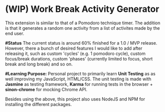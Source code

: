 # (WIP) Work Break Activity Generator
This extension is similar to that of a Pomodoro technique timer. The addition is that it generates a random one activity from a list of activites made by the end user.

**#Status**
The current status is around 60% finished for a 1.0 / MVP release. However, there a bunch of desired features I would like to add after releasing it, such as custom 'cycles' (e.g. 1 pomodoro cycle), custom focus/break durations, custom 'phases' (currently limited to focus, short break and long break) and so on.

**#Learning Purpose:**
Personal project to primarily learn **Unit Testing** as as well improving my JavaScript, HTML/CSS.
The unit testing is made with **Jasmine** as testing framework, **Karma** for running tests in the browser + **sinon-chrome** for mocking Chrome API.

Besides using the above, this project also uses NodeJS and NPM for installing the different packages.
